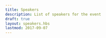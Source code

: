 ```yaml
---
title: Speakers
description: List of speakers for the event
draft: true
layout: speakers.hbs
lastmod: 2017-09-07
---
```

